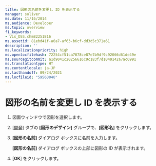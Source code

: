 ```yaml
---
title: 図形の名前を変更し ID を表示する
manager: soliver
ms.date: 11/16/2014
ms.audience: Developer
ms.topic: overview
f1_keywords:
- Vis_DSS.chm82251816
ms.assetid: 81ebd41f-a6a7-af63-b6cf-dd3d5c371a61
description: ''
ms.localizationpriority: high
ms.openlocfilehash: 72254cf51ca7078ce87e7b9df9c92066d61de49e
ms.sourcegitcommit: a1d9041c20256616c9c183f7d1049142a7ac6991
ms.translationtype: HT
ms.contentlocale: ja-JP
ms.lasthandoff: 09/24/2021
ms.locfileid: "59560040"
---
```

# <a name="change-the-name-and-view-the-id-of-a-shape"></a>図形の名前を変更し ID を表示する

1. 図面ウィンドウで図形を選択します。
    
2. [[開発]](run-in-developer-mode-display-the-developer-tab.md) タブの **[図形のデザイン]** グループで、**[図形名]** をクリックします。
    
3. **[図形の名前]** ダイアログ ボックスに名前を入力します。 
    
    **[図形の名前]** ダイアログ ボックスの上部に図形の ID が表示されます。 
    
4. [**OK**] をクリックします。
    

